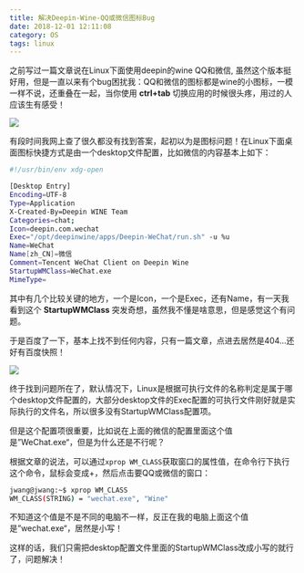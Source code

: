 ```yaml
---
title: 解决Deepin-Wine-QQ或微信图标Bug
date: 2018-12-01 12:11:08
category: OS
tags: linux
---
```


之前写过一篇文章说在Linux下面使用deepin的wine QQ和微信, 虽然这个版本挺好用，但是一直以来有个bug困扰我：QQ和微信的图标都是wine的小图标，一模一样不说，还重叠在一起，当你使用 **ctrl+tab** 切换应用的时候很头疼，用过的人应该生有感受！

<img src="/images/old/3571187-9b36a691ddfe0a8b.jpg" />

<!--more-->

有段时间我网上查了很久都没有找到答案，起初以为是图标问题！在Linux下面桌面图标快捷方式是由一个desktop文件配置，比如微信的内容基本上如下：
```bash
#!/usr/bin/env xdg-open

[Desktop Entry]
Encoding=UTF-8
Type=Application
X-Created-By=Deepin WINE Team
Categories=chat;
Icon=deepin.com.wechat
Exec="/opt/deepinwine/apps/Deepin-WeChat/run.sh" -u %u
Name=WeChat
Name[zh_CN]=微信
Comment=Tencent WeChat Client on Deepin Wine
StartupWMClass=WeChat.exe
MimeType=
```
其中有几个比较关键的地方，一个是Icon，一个是Exec，还有Name，有一天我看到这个 **StartupWMClass** 突发奇想，虽然我不懂是啥意思，但是感觉这个有问题。

于是百度了一下，基本上找不到任何内容，只有一篇文章，点进去居然是404...还好有百度快照！

<img src="/images/old/3571187-65b3cf68d42da7b5.jpg" />

终于找到问题所在了，默认情况下，Linux是根据可执行文件的名称判定是属于哪个desktop文件配置的，大部分desktop文件的Exec配置的可执行文件刚好就是实际执行的文件名，所以很多没有StartupWMClass配置项。

但是这个配置项很重要，比如说在上面的微信的配置里面这个值是”WeChat.exe“，但是为什么还是不行呢？

根据文章的说法，可以通过```xprop WM_CLASS```获取窗口的属性值，在命令行下执行这个命令，鼠标会变成+，然后点击要QQ或微信的窗口：
```bash
jwang@jwang:~$ xprop WM_CLASS
WM_CLASS(STRING) = "wechat.exe", "Wine"
```
不知道这个值是不是不同的电脑不一样，反正在我的电脑上面这个值是”wechat.exe“，居然是小写！

这样的话，我们只需把desktop配置文件里面的StartupWMClass改成小写的就行了，问题解决！
